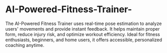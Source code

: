 # AI-Powered-Fitness-Trainer-
The AI-Powered Fitness Trainer uses real-time pose estimation to analyze users' movements and provide instant feedback. It helps maintain proper form, reduce injury risk, and optimize workout efficiency. Ideal for fitness enthusiasts, beginners, and home users, it offers accessible, personalized coaching anytime.
